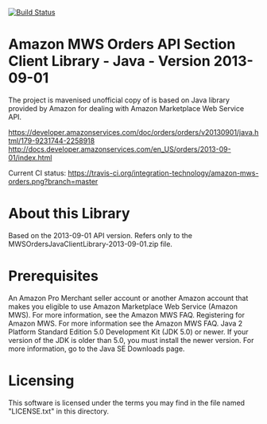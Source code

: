 [![Build Status](https://travis-ci.org/integration-technology/amazon-mws-orders.png?branch=master)](https://travis-ci.org/integration-technology/amazon-mws-orders)

Amazon MWS Orders API Section Client Library - Java - Version 2013-09-01
=============================================================================== 
The project is mavenised unofficial copy of is based on Java library provided by 
Amazon for dealing with Amazon Marketplace Web Service API.

https://developer.amazonservices.com/doc/orders/orders/v20130901/java.html/179-9231744-2258918
http://docs.developer.amazonservices.com/en_US/orders/2013-09-01/index.html

Current CI status: https://travis-ci.org/integration-technology/amazon-mws-orders.png?branch=master

About this Library
=============================================================================== 

Based on the 2013-09-01 API version.
Refers only to the MWSOrdersJavaClientLibrary-2013-09-01.zip file.

Prerequisites
=============================================================================== 

An Amazon Pro Merchant seller account or another Amazon account that makes you
eligible to use Amazon Marketplace Web Service (Amazon MWS). For more 
information, see the Amazon MWS FAQ.
Registering for Amazon MWS. For more information see the Amazon MWS FAQ.
Java 2 Platform Standard Edition 5.0 Development Kit (JDK 5.0) or newer.
If your version of the JDK is older than 5.0, you must install the newer version. For more information, go to the Java SE Downloads page.

Licensing
=============================================================================== 

This software is licensed under the terms you may find in the file
named "LICENSE.txt" in this directory.
